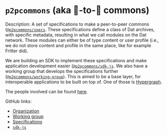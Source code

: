 # `p2pcommons` (aka 🍐-to-🍐 commons)

Description: A set of specifications to make a peer-to-peer commons
([`@p2pcommons/specs`](https://github.com/p2pcommons/specs). These
specifications define a class of Dat archives, with specific metadata,
resulting in what we call modules on the Dat network. These modules
can either be of type content or user profile (i.e., we do not store
content and profile in the same place, like for example Fritter did).

We are building an SDK to implement these specifications and make
application development easier
([`@p2pcommons/sdk-js`](https://github.com/p2pcommons/sdk-js). We also
have a working group that develops the specifications further
([`@p2pcommons/working-group`](https://github.com/p2pcommons/working-group)).
This is aimed to be a base layer, for interoperable applications to be
built on top of. One of those is
[Hypergraph](../hypergraph/README.md).

The people involved can be found
[here](https://github.com/orgs/p2pcommons/people).

GitHub links:
  - [Organization](https://github.com/p2pcommons)
  - [Working group](https://github.com/p2pcommons/working-group)
  - [Specifications](https://github.com/p2pcommons/specs)
  - [`sdk-js`](https://github.com/p2pcommons/sdk-js)


